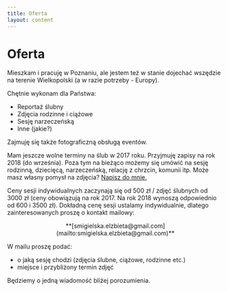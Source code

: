 ```yaml
---
title: Oferta
layout: content
---
```

Oferta
============
Mieszkam i pracuję w Poznaniu, ale jestem też w stanie dojechać wszędzie na terenie Wielkopolski (a w razie potrzeby - Europy). 


Chętnie wykonam dla Państwa:
- Reportaż ślubny
- Zdjęcia rodzinne i ciążowe
- Sesję narzeczeńską
- Inne (jakie?)

Zajmuję się także fotograficzną obsługą eventów. 
 
Mam jeszcze wolne terminy na ślub w 2017 roku. Przyjmuję zapisy na rok 2018 (do września). 
Poza tym na bieżąco możemy się umówić na sesję rodzinną, dziecięcą, narzeczeńską, relację z chrzcin, komunii itp. 
Może masz własny pomysł na zdjęcia? [Napisz do mnie.](mailto:smigielska.elzbieta@gmail.com)
 
Ceny sesji indywidualnych zaczynają się od 500 zł / zdjęć ślubnych od 3000 zł (ceny obowiązują na rok 2017. Na rok 2018  wynoszą odpowiednio od 600 i 3500 zł). 
Dokładną cenę sesji ustalamy indywidualnie, dlatego zainteresowanych proszę o kontakt mailowy: 

<p><center>**[smigielska.elzbieta@gmail.com](mailto:smigielska.elzbieta@gmail.com)**</center></p>
 
 W mailu proszę podać:
- o jaką sesję chodzi (zdjęcia ślubne, ciążowe, rodzinne etc.)
- miejsce i przybliżony termin zdjęć
 
 Będziemy o jedną wiadomość bliżej porozumienia. 
